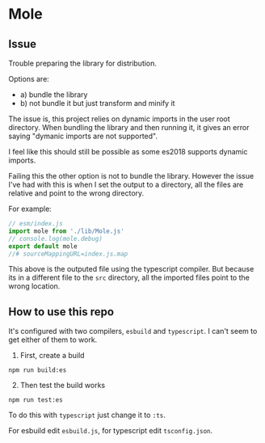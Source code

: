 # Mole

## Issue

Trouble preparing the library for distribution.

Options are:

-   a) bundle the library
-   b) not bundle it but just transform and minify it

The issue is, this project relies on dynamic imports in the user root directory. When bundling the library and then running it, it gives an error saying "dymanic imports are not supported".

I feel like this should still be possible as some es2018 supports dynamic imports.

Failing this the other option is not to bundle the library. However the issue I've had with this is when I set the output to a directory, all the files are relative and point to the wrong directory.

For example:

```js
// esm/index.js
import mole from './lib/Mole.js'
// console.log(mole.debug)
export default mole
//# sourceMappingURL=index.js.map
```

This above is the outputed file using the typescript compiler. But because its in a different file to the `src` directory, all the imported files point to the wrong location.

## How to use this repo

It's configured with two compilers, `esbuild` and `typescript`. I can't seem to get either of them to work.

1. First, create a build

```shell
npm run build:es
```

2. Then test the build works

```shell
npm run test:es
```

To do this with `typescript` just change it to `:ts`.

For esbuild edit `esbuild.js`, for typescript edit `tsconfig.json`.
